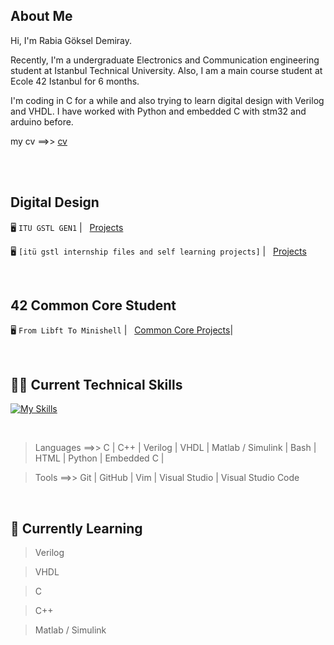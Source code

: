 ## About Me
Hi, I'm Rabia Göksel Demiray. 

Recently, I'm a undergraduate Electronics and Communication engineering student at Istanbul Technical University. Also, I am a main course student at Ecole 42 Istanbul for 6 months. 

I'm coding in C for a while and also trying to learn digital design with Verilog and VHDL. I have worked with Python and embedded C with stm32 and arduino before.


my cv ==>>  [cv](https://github.com/rgoksel/rgoksel/blob/main/rgd-%20cvson.pdf)

</br>
</br>

## Digital Design

🖥️ `ITU GSTL GEN1`
| &nbsp; [Projects](https://github.com/rgoksel/ITU-GSTL-GEN1)


🖥️  `[itü gstl internship files and self learning projects]`
| &nbsp; [Projects](https://github.com/rgoksel/Digital-Design)


<br>

## 42 Common Core Student

 🖥️ `From Libft To Minishell`
| &nbsp; [Common Core Projects](https://github.com/rgoksel/42/blob/main/README.md)|

<br>

## 🧑‍💻 Current Technical Skills

[![My Skills](https://skillicons.dev/icons?i=c,cpp,bash,vim,py,arduino,vscode,html,github,git,visualstudio,stm32)](https://skillicons.dev)

<br>

> Languages ==>>  C | C++ | Verilog | VHDL |  Matlab / Simulink | Bash | HTML | Python | Embedded C |

> Tools ==>>  Git | GitHub | Vim | Visual Studio | Visual Studio Code 

<br>


## 🌱 Currently Learning
> Verilog

> VHDL

> C

> C++

> Matlab / Simulink 


<br>






